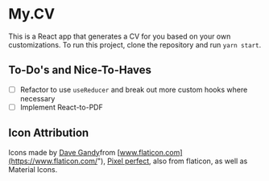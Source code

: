 # My.CV

This is a React app that generates a CV for you based on your own customizations.
To run this project, clone the repository and run `yarn start`. 

## To-Do's and Nice-To-Haves
- [ ] Refactor to use `useReducer` and break out more custom hooks where necessary
- [ ] Implement React-to-PDF

## Icon Attribution

Icons made by [Dave Gandy]("https://www.flaticon.com/authors/dave-gandy")from [www.flaticon.com](https://www.flaticon.com/"), [Pixel perfect]("https://www.flaticon.com/authors/pixel-perfect"), also from flaticon, as well as Material Icons.



